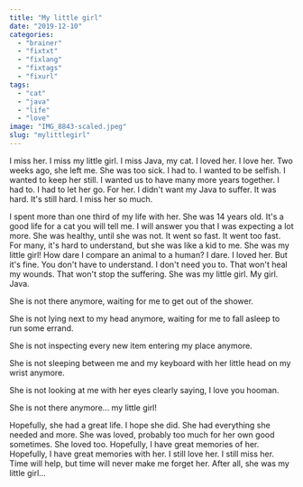 ```yaml
---
title: "My little girl"
date: "2019-12-10"
categories: 
  - "brainer"
  - "fixtxt"
  - "fixlang"
  - "fixtags"
  - "fixurl"
tags: 
  - "cat"
  - "java"
  - "life"
  - "love"
image: "IMG_8843-scaled.jpeg"
slug: "mylittlegirl"
---
```


I miss her. I miss my little girl. I miss Java, my cat. I loved her. I love her. Two weeks ago, she left me. She was too sick. I had to. I wanted to be selfish. I wanted to keep her still. I wanted us to have many more years together. I had to. I had to let her go. For her. I didn't want my Java to suffer. It was hard. It's still hard. I miss her so much.

I spent more than one third of my life with her. She was 14 years old. It's a good life for a cat you will tell me. I will answer you that I was expecting a lot more. She was healthy, until she was not. It went so fast. It went too fast. For many, it's hard to understand, but she was like a kid to me. She was my little girl! How dare I compare an animal to a human? I dare. I loved her. But it's fine. You don't have to understand. I don't need you to. That won't heal my wounds. That won't stop the suffering. She was my little girl. My girl. Java.

She is not there anymore, waiting for me to get out of the shower.

She is not lying next to my head anymore, waiting for me to fall asleep to run some errand.

She is not inspecting every new item entering my place anymore.

She is not sleeping between me and my keyboard with her little head on my wrist anymore.

She is not looking at me with her eyes clearly saying, I love you hooman.

She is not there anymore... my little girl!

Hopefully, she had a great life. I hope she did. She had everything she needed and more. She was loved, probably too much for her own good sometimes. She loved too. Hopefully, I have great memories of her. Hopefully, I have great memories with her. I still love her. I still miss her. Time will help, but time will never make me forget her. After all, she was my little girl...
